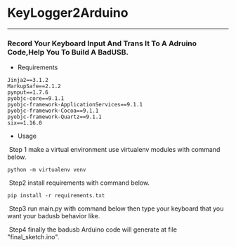 # KeyLogger2Arduino

------

### Record Your Keyboard Input And Trans It To A Adruino Code,Help You To Build A BadUSB.

- Requirements

```shell
Jinja2==3.1.2
MarkupSafe==2.1.2
pynput==1.7.6
pyobjc-core==9.1.1
pyobjc-framework-ApplicationServices==9.1.1
pyobjc-framework-Cocoa==9.1.1
pyobjc-framework-Quartz==9.1.1
six==1.16.0
```

- Usage

​	Step 1 make a virtual environment use virtualenv modules with command below.

```shell
python -m virtualenv venv
```

​	Step2 install requirements with command below.

```shell
pip install -r requirements.txt
```

​	Step3 run main.py with command below then type your keyboard that you want your badusb behavior like.

​	Step4 finally the badusb Arduino code will generate at file "final_sketch.ino".